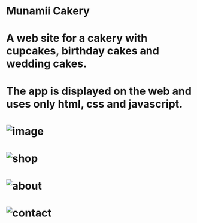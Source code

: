 # Munamii Cakery
# A web site for a cakery with cupcakes, birthday cakes and wedding cakes.
# The app is displayed on the web and uses only html, css and javascript.
# ![image](https://github.com/karinastrand/Munamii/assets/150491879/e02d3a5d-98f0-4007-82b9-26424bcd08c8)
# ![shop](https://github.com/karinastrand/Munamii/assets/150491879/7d53cfe1-40c1-44b2-aeba-8676a27a8a08)
# ![about](https://github.com/karinastrand/Munamii/assets/150491879/e47c88fb-eb30-4248-a6cc-b8fc70c0739d)
# ![contact](https://github.com/karinastrand/Munamii/assets/150491879/0fcda346-fbf2-44c5-bb14-843c76fa189d)




